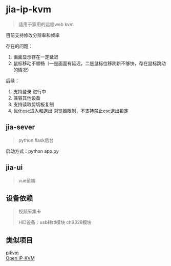 # jia-ip-kvm
> 适用于家用的远程web kvm  
  
目前支持修改分辨率和帧率  

存在的问题：
1. 画面显示存在一定延迟
2. 鼠标移动不顺畅（一是画面有延迟，二是鼠标位移刷新不够快，存在鼠标跳动的情况）

后续：
1. 支持登录 进行中
2. 兼容其他设备
3. 支持读取剪切板复制
4. ~~优化esc进入和退出~~ 浏览器限制，不支持禁止esc退出锁定
## jia-sever
> python flask后台

启动方式：python app.py

## jia-ui
> vue前端

## 设备依赖
> 视频采集卡
>
> HID设备：usb转ttl模块 ch9329模块

## 类似项目
[pikvm](https://github.com/pikvm/pikvm)   
[Open IP-KVM](https://github.com/Nihiue/open-ip-kvm)